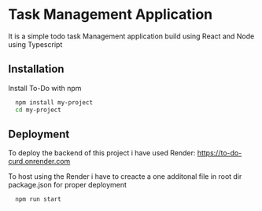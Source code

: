 
# Task Management Application

It is a simple todo task Management application build using React and Node using Typescript 


## Installation

Install To-Do with npm

```bash
  npm install my-project
  cd my-project
```
    
## Deployment

To deploy the backend of this project i have used Render: https://to-do-curd.onrender.com


To host using the Render i have to creacte a one additonal file in root dir package.json for proper deployment  

```bash
  npm run start 
```

